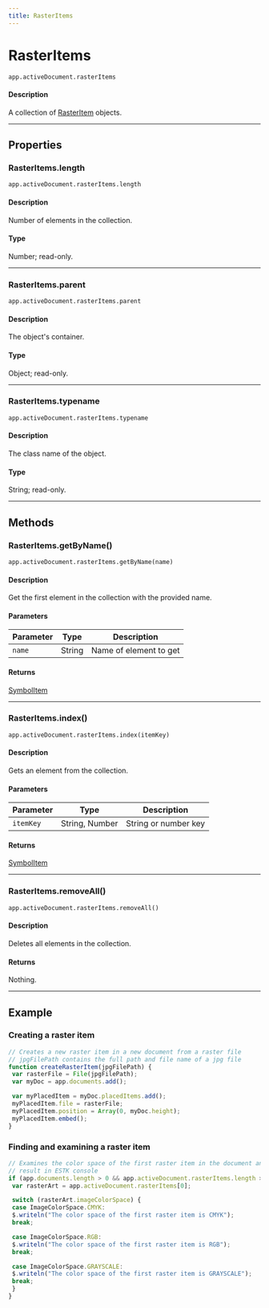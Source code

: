 ```yaml
---
title: RasterItems
---
```

# RasterItems

`app.activeDocument.rasterItems`

#### Description

A collection of [RasterItem](.././RasterItem) objects.

---

## Properties

### RasterItems.length

`app.activeDocument.rasterItems.length`

#### Description

Number of elements in the collection.

#### Type

Number; read-only.

---

### RasterItems.parent

`app.activeDocument.rasterItems.parent`

#### Description

The object's container.

#### Type

Object; read-only.

---

### RasterItems.typename

`app.activeDocument.rasterItems.typename`

#### Description

The class name of the object.

#### Type

String; read-only.

---

## Methods

### RasterItems.getByName()

`app.activeDocument.rasterItems.getByName(name)`

#### Description

Get the first element in the collection with the provided name.

#### Parameters

| Parameter | Type | Description |
| --- | --- | --- |
| `name` | String | Name of element to get |

#### Returns

[SymbolItem](.././SymbolItem)

---

### RasterItems.index()

`app.activeDocument.rasterItems.index(itemKey)`

#### Description

Gets an element from the collection.

#### Parameters

| Parameter | Type | Description |
| --- | --- | --- |
| `itemKey` | String, Number | String or number key |

#### Returns

[SymbolItem](.././SymbolItem)

---

### RasterItems.removeAll()

`app.activeDocument.rasterItems.removeAll()`

#### Description

Deletes all elements in the collection.

#### Returns

Nothing.

---

## Example

### Creating a raster item

```javascript
// Creates a new raster item in a new document from a raster file
// jpgFilePath contains the full path and file name of a jpg file
function createRasterItem(jpgFilePath) {
 var rasterFile = File(jpgFilePath);
 var myDoc = app.documents.add();

 var myPlacedItem = myDoc.placedItems.add();
 myPlacedItem.file = rasterFile;
 myPlacedItem.position = Array(0, myDoc.height);
 myPlacedItem.embed();
}
```

### Finding and examining a raster item

```javascript
// Examines the color space of the first raster item in the document and displays
// result in ESTK console
if (app.documents.length > 0 && app.activeDocument.rasterItems.length > 0) {
 var rasterArt = app.activeDocument.rasterItems[0];

 switch (rasterArt.imageColorSpace) {
 case ImageColorSpace.CMYK:
 $.writeln("The color space of the first raster item is CMYK");
 break;

 case ImageColorSpace.RGB:
 $.writeln("The color space of the first raster item is RGB");
 break;

 case ImageColorSpace.GRAYSCALE:
 $.writeln("The color space of the first raster item is GRAYSCALE");
 break;
 }
}
```
